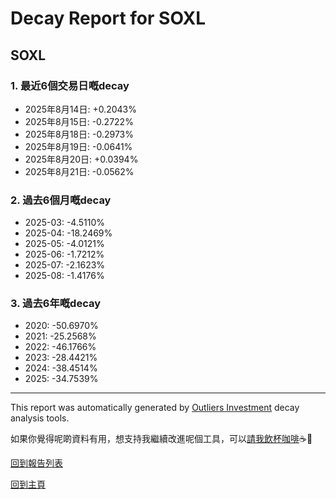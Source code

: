 # Decay Report for SOXL

## SOXL

### 1. 最近6個交易日嘅decay

- 2025年8月14日: +0.2043%
- 2025年8月15日: -0.2722%
- 2025年8月18日: -0.2973%
- 2025年8月19日: -0.0641%
- 2025年8月20日: +0.0394%
- 2025年8月21日: -0.0562%

### 2. 過去6個月嘅decay

- 2025-03: -4.5110%
- 2025-04: -18.2469%
- 2025-05: -4.0121%
- 2025-06: -1.7212%
- 2025-07: -2.1623%
- 2025-08: -1.4176%

### 3. 過去6年嘅decay

- 2020: -50.6970%
- 2021: -25.2568%
- 2022: -46.1766%
- 2023: -28.4421%
- 2024: -38.4514%
- 2025: -34.7539%

------------------------------
This report was automatically generated by [Outliers Investment](https://outliersecon.github.io/Outliers-Investment/) decay analysis tools.

如果你覺得呢啲資料有用，想支持我繼續改進呢個工具，可以[請我飲杯咖啡](https://buymeacoffee.com/outliersecon)☕🙏

[回到報告列表](https://outliersecon.github.io/Outliers-Investment/reports/reports_public)

[回到主頁](https://outliersecon.github.io/Outliers-Investment/)